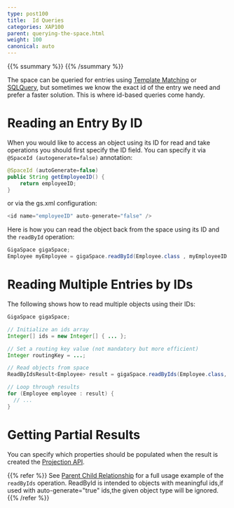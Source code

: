 ```yaml
---
type: post100
title:  Id Queries
categories: XAP100
parent: querying-the-space.html
weight: 100
canonical: auto
---
```



{{% ssummary %}} {{% /ssummary %}}


The space can be queried for entries using [Template Matching](./query-template-matching.html) or [SQLQuery](./query-sql.html), but sometimes we know the exact id of the entry we need and prefer a faster solution. This is where id-based queries come handy.

# Reading an Entry By ID

When you would like to access an object using its ID for read and take operations you should first specify the ID field. You can specify it via `@SpaceId (autogenerate=false)` annotation:


```java
@SpaceId (autoGenerate=false)
public String getEmployeeID() {
    return employeeID;
}
```

or via the gs.xml configuration:


```java
<id name="employeeID" auto-generate="false" />
```

Here is how you can read the object back from the space using its ID and the `readById` operation:


```java
GigaSpace gigaSpace;
Employee myEmployee = gigaSpace.readById(Employee.class , myEmployeeID , routingValue);
```

# Reading Multiple Entries by IDs

The following shows how to read multiple objects using their IDs:


```java
GigaSpace gigaSpace;

// Initialize an ids array
Integer[] ids = new Integer[] { ... };

// Set a routing key value (not mandatory but more efficient)
Integer routingKey = ...;

// Read objects from space
ReadByIdsResult<Employee> result = gigaSpace.readByIds(Employee.class, ids, routingKey);

// Loop through results
for (Employee employee : result) {
  // ...
}
```

# Getting Partial Results

You can specify which properties should be populated when the result is created the [Projection API](./query-partial-results.html).

{{% refer %}}
See [Parent Child Relationship](/sbp/parent-child-relationship.html) for a full usage example of the `readByIds` operation.
ReadById is intended to objects with meaningful ids,if used with auto-generate="true" ids,the given object type will be ignored.
{{% /refer %}}


